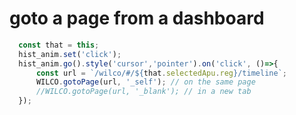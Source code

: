 # goto a page from a dashboard

```javascript
  const that = this;
  hist_anim.set('click');
  hist_anim.go().style('cursor','pointer').on('click', ()=>{
      const url = `/wilco/#/${that.selectedApu.reg}/timeline`;
      WILCO.gotoPage(url, '_self'); // on the same page
      //WILCO.gotoPage(url, '_blank'); // in a new tab
  });
```

